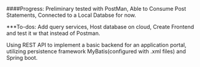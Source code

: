 ####Progress: Preliminary tested with PostMan, Able to Consume Post Statements, Connected to a Local Databse for now.

***To-dos: Add query services, Host database on cloud, Create Frontend and test it w that instead of Postman.


Using REST API to implement a basic backend for an application portal, utilizing persistence framework MyBatis(configured with .xml files) and Spring boot.
